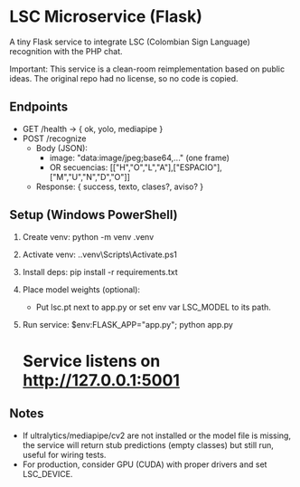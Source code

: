 # LSC Microservice (Flask)

A tiny Flask service to integrate LSC (Colombian Sign Language) recognition with the PHP chat.

Important: This service is a clean-room reimplementation based on public ideas. The original repo had no license, so no code is copied.

## Endpoints

- GET /health -> { ok, yolo, mediapipe }
- POST /recognize
  - Body (JSON):
    - image: "data:image/jpeg;base64,..." (one frame)
    - OR secuencias: [["H","O","L","A"],["ESPACIO"],["M","U","N","D","O"]]
  - Response: { success, texto, clases?, aviso? }

## Setup (Windows PowerShell)

1. Create venv:
   python -m venv .venv

2. Activate venv:
   .\.venv\Scripts\Activate.ps1

3. Install deps:
   pip install -r requirements.txt

4. Place model weights (optional):
   - Put lsc.pt next to app.py or set env var LSC_MODEL to its path.

5. Run service:
   $env:FLASK_APP="app.py"; python app.py
   # Service listens on http://127.0.0.1:5001

## Notes
- If ultralytics/mediapipe/cv2 are not installed or the model file is missing, the service will return stub predictions (empty classes) but still run, useful for wiring tests.
- For production, consider GPU (CUDA) with proper drivers and set LSC_DEVICE.

